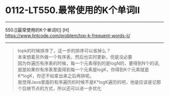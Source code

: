 # 0112-LT550.最常使用的K个单词II

---

550.[[最常使用的K个单词II]] [H]  
https://www.lintcode.com/problem/top-k-frequent-words-ii/   


---
>topk的时候排序了，这一步的排序可以省掉么？  
>本来想着另外做一个有序表，然后也实时更新，但是没必要  
因为你遍历有序表的时候，每一个元素得到的是logN的，要得到N个的话, 就是如果你有序表里面得到每一个元素是logK，你得到K个元素就是K\*logK，你还不如拿出来之后再排呢。  
我觉得Java里面的有序遍历的时候不是K\*logK遍历的吧，他是应该是记那个后继节点的方式，所以还可以进一步优化
